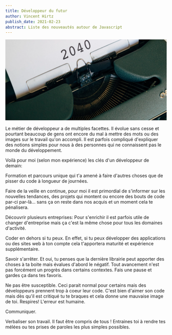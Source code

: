 ```yaml
---
title: Développeur du futur
author: Vincent Hirtz
publish_date: 2021-02-23
abstract: Liste des nouveautés autour de Javascript
---
```


<img src="images/devfutur.webp"/>

Le métier de développeur a de multiples facettes. Il évolue sans cesse et pourtant beaucoup de gens ont encore du mal à mettre des mots ou des images sur le travail qu'on accompli. Il est parfois compliqué d'expliquer des notions simples pour nous à des personnes qui ne connaissent pas le monde du développement.

Voilà pour moi (selon mon expérience) les clés d'un développeur de demain:

Formation et parcours unique qui t'a amené à faire d'autres choses que de pisser du code à longueur de journées.

Faire de la veille en continue, pour moi il est primordial de s'informer sur les nouvelles tendances, des projets qui montent ou encore des bouts de code par-ci par-là... sans ça on reste dans nos acquis et un moment cela te pénalisera.

Découvrir plusieurs entreprises: Pour s'enrichir il est parfois utile de changer d'entreprise mais ça c'est la même chose pour tous les domaines d'activité.

Coder en dehors si tu peux. En effet, si tu peux développer des applications ou des sites web à ton compte cela t'apportera maturité et expérience supplémentaire.

Savoir s'arrêter. Et oui, tu penses que la dernière librairie peut apporter des choses à ta boite mais évalues d'abord le négatif. Tout avancement n'est pas forcément un progrès dans certains contextes. Fais une pause et gardes ça dans tes favoris.

Ne pas être susceptible. Ceci parait normal pour certains mais des développeurs prennent trop à coeur leur code. C'est bien d'aimer son code mais dès qu'il est critiqué tu te braques et cela donne une mauvaise image de toi. Respires! L'erreur est humaine.

Communiquer.

Verbaliser son travail. Il faut être compris de tous ! Entraines toi à rendre tes mélées ou tes prises de paroles les plus simples possibles.